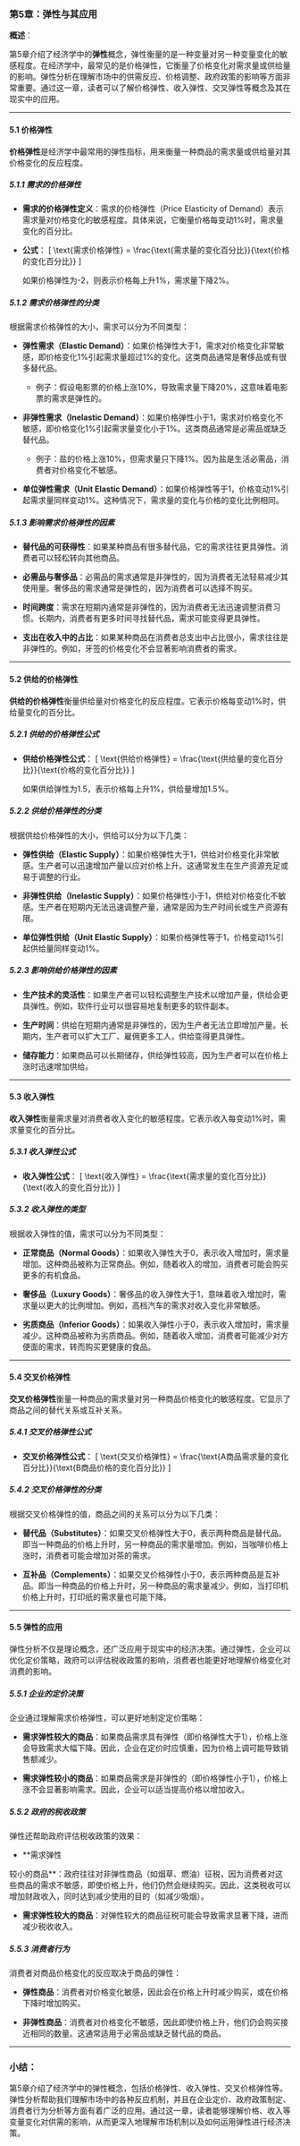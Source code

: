 ### 第5章：弹性与其应用

**概述**：

第5章介绍了经济学中的**弹性**概念，弹性衡量的是一种变量对另一种变量变化的敏感程度。在经济学中，最常见的是价格弹性，它衡量了价格变化对需求量或供给量的影响。弹性分析在理解市场中的供需反应、价格调整、政府政策的影响等方面非常重要。通过这一章，读者可以了解价格弹性、收入弹性、交叉弹性等概念及其在现实中的应用。

---

#### 5.1 **价格弹性**

**价格弹性**是经济学中最常用的弹性指标，用来衡量一种商品的需求量或供给量对其价格变化的反应程度。

##### 5.1.1 **需求的价格弹性**

- **需求的价格弹性定义**：需求的价格弹性（Price Elasticity of Demand）表示需求量对价格变化的敏感程度。具体来说，它衡量价格每变动1%时，需求量变化的百分比。

- **公式**：
  \[
  \text{需求价格弹性} = \frac{\text{需求量的变化百分比}}{\text{价格的变化百分比}}
  \]

  如果价格弹性为-2，则表示价格每上升1%，需求量下降2%。

##### 5.1.2 **需求价格弹性的分类**

根据需求价格弹性的大小，需求可以分为不同类型：

- **弹性需求（Elastic Demand）**：如果价格弹性大于1，需求对价格变化非常敏感，即价格变化1%引起需求量超过1%的变化。这类商品通常是奢侈品或有很多替代品。
  - 例子：假设电影票的价格上涨10%，导致需求量下降20%，这意味着电影票的需求是弹性的。

- **非弹性需求（Inelastic Demand）**：如果价格弹性小于1，需求对价格变化不敏感，即价格变化1%引起需求量变化小于1%。这类商品通常是必需品或缺乏替代品。
  - 例子：盐的价格上涨10%，但需求量只下降1%。因为盐是生活必需品，消费者对价格变化不敏感。

- **单位弹性需求（Unit Elastic Demand）**：如果价格弹性等于1，价格变动1%引起需求量同样变动1%。这种情况下，需求量的变化与价格的变化比例相同。

##### 5.1.3 **影响需求价格弹性的因素**

- **替代品的可获得性**：如果某种商品有很多替代品，它的需求往往更具弹性。消费者可以轻松转向其他商品。
  
- **必需品与奢侈品**：必需品的需求通常是非弹性的，因为消费者无法轻易减少其使用量。奢侈品的需求通常是弹性的，因为消费者可以选择不购买。

- **时间跨度**：需求在短期内通常是非弹性的，因为消费者无法迅速调整消费习惯。长期内，消费者有更多时间寻找替代品，需求可能变得更具弹性。

- **支出在收入中的占比**：如果某种商品在消费者总支出中占比很小，需求往往是非弹性的。例如，牙签的价格变化不会显著影响消费者的需求。

---

#### 5.2 **供给的价格弹性**

**供给的价格弹性**衡量供给量对价格变化的反应程度。它表示价格每变动1%时，供给量变化的百分比。

##### 5.2.1 **供给的价格弹性公式**

- **供给价格弹性公式**：
  \[
  \text{供给价格弹性} = \frac{\text{供给量的变化百分比}}{\text{价格的变化百分比}}
  \]

  如果供给弹性为1.5，表示价格每上升1%，供给量增加1.5%。

##### 5.2.2 **供给价格弹性的分类**

根据供给价格弹性的大小，供给可以分为以下几类：

- **弹性供给（Elastic Supply）**：如果价格弹性大于1，供给对价格变化非常敏感。生产者可以迅速增加产量以应对价格上升。这通常发生在生产资源充足或易于调整的行业。
  
- **非弹性供给（Inelastic Supply）**：如果价格弹性小于1，供给对价格变化不敏感。生产者在短期内无法迅速调整产量，通常是因为生产时间长或生产资源有限。

- **单位弹性供给（Unit Elastic Supply）**：如果价格弹性等于1，价格变动1%引起供给量同样变动1%。

##### 5.2.3 **影响供给价格弹性的因素**

- **生产技术的灵活性**：如果生产者可以轻松调整生产技术以增加产量，供给会更具弹性。例如，软件行业可以很容易地复制更多的软件副本。

- **生产时间**：供给在短期内通常是非弹性的，因为生产者无法立即增加产量。长期内，生产者可以扩大工厂、雇佣更多工人，供给变得更具弹性。

- **储存能力**：如果商品可以长期储存，供给弹性较高，因为生产者可以在价格上涨时迅速增加供给。

---

#### 5.3 **收入弹性**

**收入弹性**衡量需求量对消费者收入变化的敏感程度。它表示收入每变动1%时，需求量变化的百分比。

##### 5.3.1 **收入弹性公式**

- **收入弹性公式**：
  \[
  \text{收入弹性} = \frac{\text{需求量的变化百分比}}{\text{收入的变化百分比}}
  \]

##### 5.3.2 **收入弹性的类型**

根据收入弹性的值，需求可以分为不同类型：

- **正常商品（Normal Goods）**：如果收入弹性大于0，表示收入增加时，需求量增加。这种商品被称为正常商品。例如，随着收入的增加，消费者可能会购买更多的有机食品。
  
- **奢侈品（Luxury Goods）**：奢侈品的收入弹性大于1，意味着收入增加时，需求量以更大的比例增加。例如，高档汽车的需求对收入变化非常敏感。

- **劣质商品（Inferior Goods）**：如果收入弹性小于0，表示收入增加时，需求量减少。这种商品被称为劣质商品。例如，随着收入增加，消费者可能减少对方便面的需求，转而购买更健康的食品。

---

#### 5.4 **交叉价格弹性**

**交叉价格弹性**衡量一种商品的需求量对另一种商品价格变化的敏感程度。它显示了商品之间的替代关系或互补关系。

##### 5.4.1 **交叉价格弹性公式**

- **交叉价格弹性公式**：
  \[
  \text{交叉价格弹性} = \frac{\text{A商品需求量的变化百分比}}{\text{B商品价格的变化百分比}}
  \]

##### 5.4.2 **交叉价格弹性的分类**

根据交叉价格弹性的值，商品之间的关系可以分为以下几类：

- **替代品（Substitutes）**：如果交叉价格弹性大于0，表示两种商品是替代品。即当一种商品的价格上升时，另一种商品的需求量增加。例如，当咖啡价格上涨时，消费者可能会增加对茶的需求。

- **互补品（Complements）**：如果交叉价格弹性小于0，表示两种商品是互补品。即当一种商品的价格上升时，另一种商品的需求量减少。例如，当打印机价格上升时，打印纸的需求量也可能下降。

---

#### 5.5 **弹性的应用**

弹性分析不仅是理论概念，还广泛应用于现实中的经济决策。通过弹性，企业可以优化定价策略，政府可以评估税收政策的影响，消费者也能更好地理解价格变化对消费的影响。

##### 5.5.1 **企业的定价决策**

企业通过理解需求价格弹性，可以更好地制定定价策略：

- **需求弹性较大的商品**：如果商品需求具有弹性（即价格弹性大于1），价格上涨会导致需求大幅下降。因此，企业在定价时应慎重，因为价格上调可能导致销售额减少。

- **需求弹性较小的商品**：如果商品需求是非弹性的（即价格弹性小于1），价格上涨不会显著影响需求。因此，企业可以适当提高价格以增加收入。

##### 5.5.2 **政府的税收政策**

弹性还帮助政府评估税收政策的效果：

- **需求弹性

较小的商品**：政府往往对非弹性商品（如烟草、燃油）征税，因为消费者对这些商品的需求不敏感，即使价格上升，他们仍然会继续购买。因此，这类税收可以增加财政收入，同时达到减少使用的目的（如减少吸烟）。

- **需求弹性较大的商品**：对弹性较大的商品征税可能会导致需求显著下降，进而减少税收收入。

##### 5.5.3 **消费者行为**

消费者对商品价格变化的反应取决于商品的弹性：

- **弹性商品**：消费者对价格变化敏感，因此会在价格上升时减少购买，或在价格下降时增加购买。
  
- **非弹性商品**：消费者对价格变化不敏感，因此即使价格上升，他们仍会购买接近相同的数量。这通常适用于必需品或缺乏替代品的商品。

---

### 小结：

第5章介绍了经济学中的弹性概念，包括价格弹性、收入弹性、交叉价格弹性等。弹性分析帮助我们理解市场中的各种反应机制，并且在企业定价、政府政策制定、消费者行为分析等方面有着广泛的应用。通过这一章，读者能够理解价格、收入等变量变化对供需的影响，从而更深入地理解市场机制以及如何运用弹性进行经济决策。